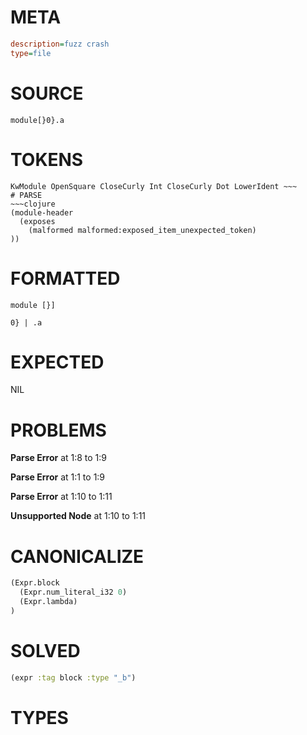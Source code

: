# META
~~~ini
description=fuzz crash
type=file
~~~
# SOURCE
~~~roc
module[}0}.a
~~~
# TOKENS
~~~text
KwModule OpenSquare CloseCurly Int CloseCurly Dot LowerIdent ~~~
# PARSE
~~~clojure
(module-header
  (exposes
    (malformed malformed:exposed_item_unexpected_token)
))
~~~
# FORMATTED
~~~roc
module [}]

0} | .a
~~~
# EXPECTED
NIL
# PROBLEMS
**Parse Error**
at 1:8 to 1:9

**Parse Error**
at 1:1 to 1:9

**Parse Error**
at 1:10 to 1:11

**Unsupported Node**
at 1:10 to 1:11

# CANONICALIZE
~~~clojure
(Expr.block
  (Expr.num_literal_i32 0)
  (Expr.lambda)
)
~~~
# SOLVED
~~~clojure
(expr :tag block :type "_b")
~~~
# TYPES
~~~roc
~~~
